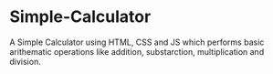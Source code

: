# Simple-Calculator
A Simple Calculator using HTML, CSS and JS which performs basic arithematic operations like addition, substarction, multiplication and division.
